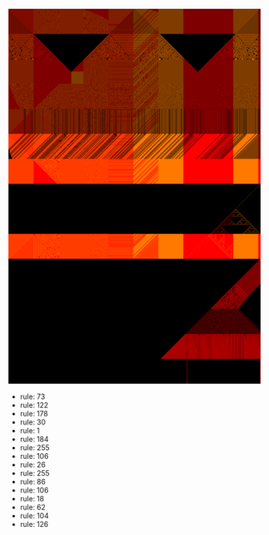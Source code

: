 ![photo](./output.png) 
 * rule: 73
* rule: 122
* rule: 178
* rule: 30
* rule: 1
* rule: 184
* rule: 255
* rule: 106
* rule: 26
* rule: 255
* rule: 86
* rule: 106
* rule: 18
* rule: 62
* rule: 104
* rule: 126
